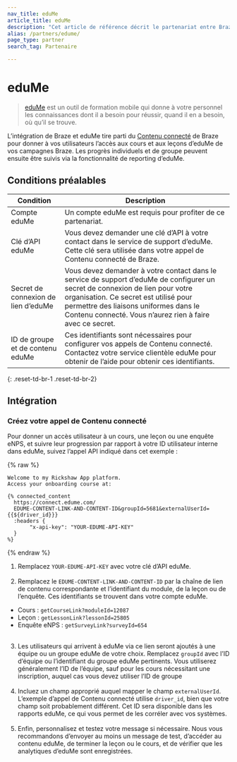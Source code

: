 ```yaml
---
nav_title: eduMe
article_title: eduMe
description: "Cet article de référence décrit le partenariat entre Braze et eduMe, un outil de formation mobile qui vous permet d’exploiter le Contenu connecté de Braze afin de donner à vos utilisateurs accès aux cours et leçons d’eduMe dans vos campagnes Braze."
alias: /partners/edume/
page_type: partner
search_tag: Partenaire

---
```


# eduMe

> [eduMe](https://edume.com) est un outil de formation mobile qui donne à votre personnel les connaissances dont il a besoin pour réussir, quand il en a besoin, où qu’il se trouve. 

L’intégration de Braze et eduMe tire parti du [Contenu connecté]({{site.baseurl}}/user_guide/personalization_and_dynamic_content/connected_content/about_connected_content/#about-connected-content) de Braze pour donner à vos utilisateurs l’accès aux cours et aux leçons d’eduMe de vos campagnes Braze. Les progrès individuels et de groupe peuvent ensuite être suivis via la fonctionnalité de reporting d’eduMe.

## Conditions préalables

| Condition | Description |
|---|---|
| Compte eduMe | Un compte eduMe est requis pour profiter de ce partenariat. |
| Clé d’API eduMe | Vous devez demander une clé d’API à votre contact dans le service de support d’eduMe. Cette clé sera utilisée dans votre appel de Contenu connecté de Braze. |
| Secret de connexion de lien d’eduMe | Vous devez demander à votre contact dans le service de support d’eduMe de configurer un secret de connexion de lien pour votre organisation. Ce secret est utilisé pour permettre des liaisons uniformes dans le Contenu connecté. Vous n’aurez rien à faire avec ce secret. |
| ID de groupe et de contenu eduMe | Ces identifiants sont nécessaires pour configurer vos appels de Contenu connecté. Contactez votre service clientèle eduMe pour obtenir de l’aide pour obtenir ces identifiants. |
{: .reset-td-br-1 .reset-td-br-2}

## Intégration

### Créez votre appel de Contenu connecté

Pour donner un accès utilisateur à un cours, une leçon ou une enquête eNPS, et suivre leur progression par rapport à votre ID utilisateur interne dans eduMe, suivez l’appel API indiqué dans cet exemple :

{% raw %}
```
Welcome to my Rickshaw App platform.
Access your onboarding course at:

{% connected_content
  https://connect.edume.com/
  EDUME-CONTENT-LINK-AND-CONTENT-ID&groupId=5681&externalUserId={{${driver_id}}}
  :headers {
       "x-api-key": "YOUR-EDUME-API-KEY"
  }
%}
```
{% endraw %}

1. Remplacez `YOUR-EDUME-API-KEY` avec votre clé d’API eduMe.<br><br>
2. Remplacez le `EDUME-CONTENT-LINK-AND-CONTENT-ID` par la chaîne de lien de contenu correspondante et l’identifiant du module, de la leçon ou de l’enquête. Ces identifiants se trouvent dans votre compte eduMe.
  - Cours : `getCourseLink?moduleId=12087`
  - Leçon : `getLessonLink?lessonId=25805`
  - Enquête eNPS : `getSurveyLink?surveyId=654`<br><br>
3. Les utilisateurs qui arrivent à eduMe via ce lien seront ajoutés à une équipe ou un groupe eduMe de votre choix. Remplacez `groupId` avec l’ID d’équipe ou l’identifiant du groupe eduMe pertinents. Vous utiliserez généralement l’ID de l’équipe, sauf pour les cours nécessitant une inscription, auquel cas vous devez utiliser l’ID de groupe<br><br>
4. Incluez un champ approprié auquel mapper le champ `externalUserId`. L’exemple d’appel de Contenu connecté utilise `driver_id`, bien que votre champ soit probablement différent. Cet ID sera disponible dans les rapports eduMe, ce qui vous permet de les corréler avec vos systèmes.<br><br>
5. Enfin, personnalisez et testez votre message si nécessaire. Nous vous recommandons d’envoyer au moins un message de test, d’accéder au contenu eduMe, de terminer la leçon ou le cours, et de vérifier que les analytiques d’eduMe sont enregistrées. 
